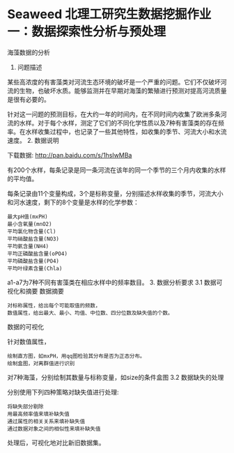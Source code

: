 # Seaweed 北理工研究生数据挖掘作业一：数据探索性分析与预处理
海藻数据的分析
1. 问题描述

某些高浓度的有害藻类对河流生态环境的破坏是一个严重的问题。它们不仅破坏河流的生物，也破坏水质。能够监测并在早期对海藻的繁殖进行预测对提高河流质量是很有必要的。

针对这一问题的预测目标，在大约一年的时间内，在不同时间内收集了欧洲多条河流的水样。对于每个水样，测定了它们的不同化学性质以及7种有害藻类的存在频率。在水样收集过程中，也记录了一些其他特性，如收集的季节、河流大小和水流速度。
2. 数据说明

下载数据: http://pan.baidu.com/s/1hsIwMBa

有200个水样，每条记录是同一条河流在该年的同一个季节的三个月内收集的水样的平均值。

每条记录由11个变量构成，3个是标称变量，分别描述水样收集的季节，河流大小和河水速度，剩下的8个变量是水样的化学参数：

    最大pH值(mxPH)
    最小含氧量(mnO2)
    平均氯化物含量(Cl)
    平均硝酸盐含量(NO3)
    平均氨含量(NH4)
    平均正磷酸盐含量(oPO4)
    平均磷酸盐含量(PO4)
    平均叶绿素含量(Chla)

a1-a7为7种不同有害藻类在相应水样中的频率数目。
3. 数据分析要求
3.1 数据可视化和摘要
数据摘要

    对标称属性，给出每个可能取值的频数，
    数值属性，给出最大、最小、均值、中位数、四分位数及缺失值的个数。

数据的可视化

针对数值属性，

    绘制直方图，如mxPH，用qq图检验其分布是否为正态分布。
    绘制盒图，对离群值进行识别

对7种海藻，分别绘制其数量与标称变量，如size的条件盒图
3.2 数据缺失的处理

分别使用下列四种策略对缺失值进行处理:

    将缺失部分剔除
    用最高频率值来填补缺失值
    通过属性的相关关系来填补缺失值
    通过数据对象之间的相似性来填补缺失值

处理后，可视化地对比新旧数据集。
